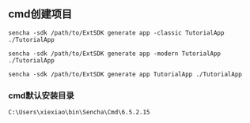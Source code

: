 ## cmd创建项目

	sencha -sdk /path/to/ExtSDK generate app -classic TutorialApp ./TutorialApp

	sencha -sdk /path/to/ExtSDK generate app -modern TutorialApp ./TutorialApp

	sencha -sdk /path/to/ExtSDK generate app TutorialApp ./TutorialApp

### cmd默认安装目录

	C:\Users\xiexiao\bin\Sencha\Cmd\6.5.2.15